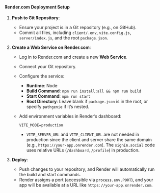 #### Render.com Deployment Setup

1. **Push to Git Repository**:

   - Ensure your project is in a Git repository (e.g., on GitHub).
   - Commit all files, including `client/.env`, `vite.config.js`, `server/index.js`, and the root `package.json`.
2. **Create a Web Service on Render.com**:

   - Log in to Render.com and create a new **Web Service**.
   - Connect your Git repository.
   - Configure the service:

     - **Runtime**: Node
     - **Build Command**: `npm run install:all && npm run build`
     - **Start Command**: `npm run start`
     - **Root Directory**: Leave blank if `package.json` is in the root, or specify `pathgenie` if it’s nested.
   - Add environment variables in Render’s dashboard:

     ```
     VITE_MODE=production
     ```
     - `VITE_SERVER_URL` and `VITE_CLIENT_URL` are not needed in production since the client and server share the same domain (e.g., `https://your-app.onrender.com`). The `signIn.social` code uses relative URLs (`/dashboard`, `/profile`) in production.
3. **Deploy**:

   - Push changes to your repository, and Render will automatically run the build and start commands.
   - Render assigns a port (accessible via `process.env.PORT`), and your app will be available at a URL like `https://your-app.onrender.com`.
